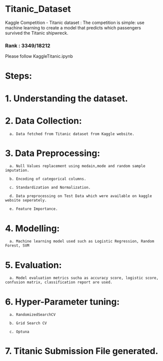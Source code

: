 # Titanic_Dataset
Kaggle Competition - Titanic dataset :
The competition is simple: use machine learning to create a model that predicts which passengers survived the Titanic shipwreck.
### Rank : 3349/18212

Please follow KaggleTitanic.ipynb

# Steps:

# 1.  Understanding the dataset.

# 2.  Data Collection:

      a. Data fetched from Titanic dataset from Kaggle website.
  
# 3.  Data Preprocessing:

      a. Null Values replacement using medain,mode and random sample imputation.
      
      b. Encoding of categorical columns.
      
      c. Standardization and Normalization.
      
      d. Data preprocessing on Test Data which were available on kaggle website seperately.
      
      e. Feature Importance.
 
# 4.  Modelling:

      a. Machine learning model used such as Logistic Regression, Random Forest, SVM
  
# 5.  Evaluation:

      a. Model evaluation metrics sucha as accuracy score, logistic score, confusion matrix, classification report are used.
  
# 6.  Hyper-Parameter tuning:

      a. RandomizedSearchCV 
      
      b. Grid Search CV
      
      c. Optuna 
 
# 7.  Titanic Submission File generated.
